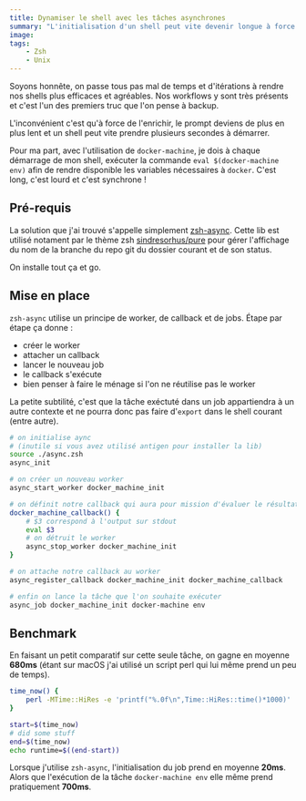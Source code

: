 ```yaml
---
title: Dynamiser le shell avec les tâches asynchrones
summary: "L'initialisation d'un shell peut vite devenir longue à force d'y ajouter divers tâches. Voici comment rendre asynchrone une partie de ces tâches"
image:
tags:
    - Zsh
    - Unix
---
```


Soyons honnête, on passe tous pas mal de temps et d'itérations à rendre nos shells plus efficaces et agréables. Nos workflows y sont très présents et c'est l'un des premiers truc que l'on pense à backup.

L'inconvénient c'est qu'à force de l'enrichir, le prompt deviens de plus en plus lent et un shell peut vite prendre plusieurs secondes à démarrer.

Pour ma part, avec l'utilisation de `docker-machine`, je dois à chaque démarrage de mon shell, exécuter la commande `eval $(docker-machine env)` afin de rendre disponible les variables nécessaires à `docker`. C'est long, c'est lourd et c'est synchrone !

## Pré-requis

La solution que j'ai trouvé s'appelle simplement [zsh-async](https://github.com/mafredri/zsh-async). Cette lib est utilisé notament par le thème zsh [sindresorhus/pure](https://github.com/sindresorhus/pure) pour gérer l'affichage du nom de la branche du repo git du dossier courant et de son status.

On installe tout ça et go.

## Mise en place

`zsh-async` utilise un principe de worker, de callback et de jobs. Étape par étape ça donne :
- créer le worker
- attacher un callback
- lancer le nouveau job
- le callback s'exécute
- bien penser à faire le ménage si l'on ne réutilise pas le worker

La petite subtilité, c'est que la tâche exéctuté dans un job appartiendra à un autre contexte et ne pourra donc pas faire d'`export` dans le shell courant (entre autre).

```zsh
# on initialise aync
# (inutile si vous avez utilisé antigen pour installer la lib)
source ./async.zsh
async_init

# on créer un nouveau worker 
async_start_worker docker_machine_init

# on définit notre callback qui aura pour mission d'évaluer le résultat du job dans le shell courant
docker_machine_callback() {
    # $3 correspond à l'output sur stdout
    eval $3
    # on détruit le worker
    async_stop_worker docker_machine_init
}

# on attache notre callback au worker
async_register_callback docker_machine_init docker_machine_callback

# enfin on lance la tâche que l'on souhaite exécuter
async_job docker_machine_init docker-machine env
```

## Benchmark

En faisant un petit comparatif sur cette seule tâche, on gagne en moyenne **680ms** (étant sur macOS j'ai utilisé un script perl qui lui même prend un peu de temps).

```zsh
time_now() {
    perl -MTime::HiRes -e 'printf("%.0f\n",Time::HiRes::time()*1000)'
}

start=$(time_now)
# did some stuff
end=$(time_now)
echo runtime=$((end-start))
```

Lorsque j'utilise `zsh-async`, l'initialisation du job prend en moyenne **20ms**. Alors que l'exécution de la tâche `docker-machine env` elle même prend pratiquement **700ms**.
